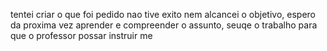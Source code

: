 tentei criar o  que foi pedido nao tive exito nem alcancei o objetivo, espero da proxima vez aprender e compreender o assunto, seuqe o trabalho para que o professor possar instruir me 
